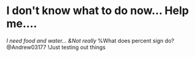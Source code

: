 # I don't know what to do now... Help me....
*I need food and water...
&Not really*
%What does percent sign do?
@Andrew03177 
!Just testing out things
